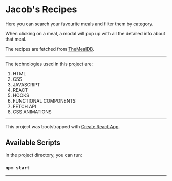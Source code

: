 # Jacob's Recipes

Here you can search your favourite meals and filter them by category. 

When clicking on a meal, a modal will pop up with all the detailed info about that meal.

The recipes are fetched from [TheMealDB](https://www.themealdb.com/).

---

The technologies used in this project are:

1. HTML
2. CSS
3. JAVASCRIPT
4. REACT
5. HOOKS
6. FUNCTIONAL COMPONENTS
7. FETCH API
8. CSS ANIMATIONS

---

This project was bootstrapped with [Create React App](https://github.com/facebook/create-react-app).

## Available Scripts

In the project directory, you can run:

### `npm start`

---

